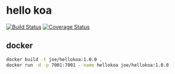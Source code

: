 # hello koa

[![Build Status](https://travis-ci.org/joehecn/hellokoa.svg?branch=master)](https://travis-ci.org/joehecn/hellokoa)
[![Coverage Status](https://coveralls.io/repos/github/joehecn/hellokoa/badge.svg)](https://coveralls.io/github/joehecn/hellokoa)

## docker

``` bash
docker build -t joe/hellokoa:1.0.0 .
docker run -d -p 7001:7001 --name hellokoa joe/hellokoa:1.0.0
```
